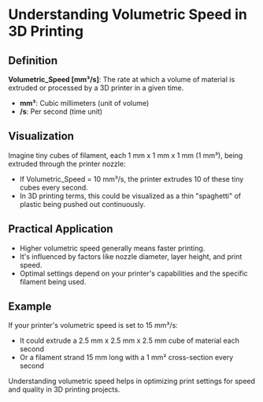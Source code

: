 # Understanding Volumetric Speed in 3D Printing

## Definition
**Volumetric_Speed [mm³/s]**: The rate at which a volume of material is extruded or processed by a 3D printer in a given time.

- **mm³**: Cubic millimeters (unit of volume)
- **/s**: Per second (time unit)

## Visualization
Imagine tiny cubes of filament, each 1 mm x 1 mm x 1 mm (1 mm³), being extruded through the printer nozzle:

- If Volumetric_Speed = 10 mm³/s, the printer extrudes 10 of these tiny cubes every second.
- In 3D printing terms, this could be visualized as a thin "spaghetti" of plastic being pushed out continuously.

## Practical Application
- Higher volumetric speed generally means faster printing.
- It's influenced by factors like nozzle diameter, layer height, and print speed.
- Optimal settings depend on your printer's capabilities and the specific filament being used.

## Example
If your printer's volumetric speed is set to 15 mm³/s:
- It could extrude a 2.5 mm x 2.5 mm x 2.5 mm cube of material each second
- Or a filament strand 15 mm long with a 1 mm² cross-section every second

Understanding volumetric speed helps in optimizing print settings for speed and quality in 3D printing projects.